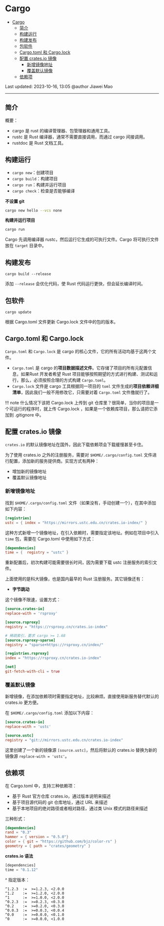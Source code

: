 # Cargo

- [Cargo](#cargo)
  - [简介](#简介)
  - [构建运行](#构建运行)
  - [构建发布](#构建发布)
  - [包软件](#包软件)
  - [Cargo.toml 和 Cargo.lock](#cargotoml-和-cargolock)
  - [配置 crates.io 镜像](#配置-cratesio-镜像)
    - [新增镜像地址](#新增镜像地址)
    - [覆盖默认镜像](#覆盖默认镜像)
  - [依赖项](#依赖项)

Last updated: 2023-10-16, 13:05
@author Jiawei Mao
****

## 简介

概要：

- cargo 是 rust 的编译管理器、包管理器和通用工具。
- rustc 是 Rust 编译器，通常不需要直接调用，而通过 cargo 间接调用。
- rustdoc 是 Rust 文档工具。

## 构建运行

- `cargo new`：创建项目
- `cargo build`：构建项目
- `cargo run`：构建并运行项目
- `cargo check`：检查是否能够编译

**不设置 git**

```sh
cargo new hello --vcs none
```

**构建并运行项目**

```sh
cargo run
```

Cargo 先调用编译器 rustc，然后运行它生成的可执行文件。Cargo 将可执行文件放在 `target` 目录中。

## 构建发布

`cargo build --release`

添加 `--release` 会优化代码，使 Rust 代码运行更快，但会延长编译时间。

## 包软件

`cargo update`

根据 Cargo.toml 文件更新 Cargo.lock 文件中的包的版本。

## Cargo.toml 和 Cargo.lock

`Cargo.toml` 和 `Cargo.lock` 是 cargo 的核心文件，它的所有活动均基于这两个文件。

- `Cargo.toml` 是 cargo 的**项目数据描述文件**。它存储了项目的所有元配置信息，如果Rust 开发者希望 Rust 项目能够按照期望的方式进行构建、测试和运行，那么，必须按照合理的方式构建 `Cargo.toml`。
- `Cargo.lock` 文件是 cargo 工具根据同一项目的 `toml` 文件生成的**项目依赖详细清单**，因此我们一般不用修改它，只需要对着 `Cargo.toml` 文件撸就行了。

!!! note
    什么情况下该把 Cargo.lock 上传到 git 仓库里？很简单，当你的项目是一个可运行的程序时，就上传 Cargo.lock ，如果是一个依赖库项目，那么请把它添加到 .gitignore 中。



## 配置 crates.io 镜像

`crates.io` 的默认镜像地址在国外，因此下载依赖项会下载缓慢甚至卡住。

为了使用 crates.io 之外的注册服务，需要对 `$HOME/.cargo/config.toml` 文件进行配置，添加新的服务提供商。实现方式有两种：

- 增加新的镜像地址
- 覆盖默认镜像地址

### 新增镜像地址

找到 `$HOME/.cargo/config.toml` 文件（如果没有，手动创建一个），在其中添加如下内容：

```toml
[registries]
ustc = { index = "https://mirrors.ustc.edu.cn/crates.io-index/" }
```

这种方式新增一个镜像地址，在引入依赖时，需要指定该地址。例如在项目中引入 `time` 包，需要在 Cargo.toml 中使用如下方式：

```toml
[dependencies]
time = {  registry = "ustc" }
```

重新配置后，初次构建可能需要很长时间，因为需要下载 ustc 注册服务的索引文件。

上面使用的是科大镜像，也是国内最早的 Rust 注册服务。其它镜像还有：

- **字节跳动**

这个镜像不限速，设置方式：

```toml
[source.crates-io]
replace-with = 'rsproxy'

[source.rsproxy]
registry = "https://rsproxy.cn/crates.io-index"

# 稀疏索引，要求 cargo >= 1.68
[source.rsproxy-sparse]
registry = "sparse+https://rsproxy.cn/index/"

[registries.rsproxy]
index = "https://rsproxy.cn/crates.io-index"

[net]
git-fetch-with-cli = true
```

### 覆盖默认镜像

新增镜像，在添加依赖项时需要指定地址，比较麻烦。直接使用新服务替代默认的 crates.io 更方便。

在 `$HOME/.cargo/config.toml` 添加以下内容：

```toml
[source.crates-io]
replace-with = 'ustc'

[source.ustc]
registry = "git://mirrors.ustc.edu.cn/crates.io-index"
```

这里创建了一个新的镜像源 `[source.ustc]`，然后将默认的 crates.io 替换为新的镜像源 `replace-with = 'ustc'`。

## 依赖项

在 Cargo.toml 中，支持三种依赖项：

- 基于 Rust 官方仓库 crates.io，通过版本说明来描述
- 基于项目源代码的 git 仓库地址，通过 URL 来描述
- 基于本地项目的绝对路径或者相对路径，通过类 Unix 模式的路径来描述

三种形式：

```toml
[dependencies]
rand = "0.3"
hammer = { version = "0.5.0"}
color = { git = "https://github.com/bjz/color-rs" }
geometry = { path = "crates/geometry" }
```

**crates.io 语法**

```rust
[dependencies]
time = "0.1.12"
```

^ 指定版本：

```
^1.2.3  :=  >=1.2.3, <2.0.0
^1.2    :=  >=1.2.0, <2.0.0
^1      :=  >=1.0.0, <2.0.0
^0.2.3  :=  >=0.2.3, <0.3.0
^0.2    :=  >=0.2.0, <0.3.0
^0.0.3  :=  >=0.0.3, <0.0.4
^0.0    :=  >=0.0.0, <0.1.0
^0      :=  >=0.0.0, <1.0.0
```

